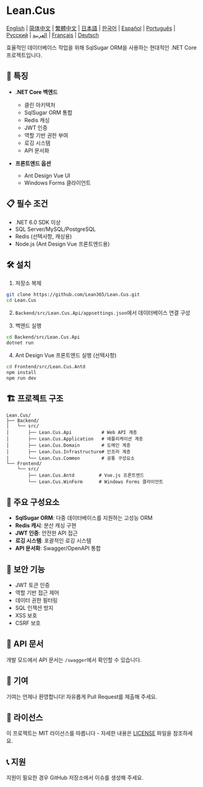 # Lean.Cus

[English](README.md) | [简体中文](README.zh-CN.md) | [繁體中文](README.zh-TW.md) | [日本語](README.ja.md) | [한국어](README.ko.md) | [Español](README.es.md) | [Português](README.pt.md) | [Русский](README.ru.md) | [العربية](README.ar.md) | [Français](README.fr.md) | [Deutsch](README.de.md)

효율적인 데이터베이스 작업을 위해 SqlSugar ORM을 사용하는 현대적인 .NET Core 프로젝트입니다.

## 🚀 특징

- **.NET Core 백엔드**
  - 클린 아키텍처
  - SqlSugar ORM 통합
  - Redis 캐싱
  - JWT 인증
  - 역할 기반 권한 부여
  - 로깅 시스템
  - API 문서화

- **프론트엔드 옵션**
  - Ant Design Vue UI
  - Windows Forms 클라이언트

## 📋 필수 조건

- .NET 6.0 SDK 이상
- SQL Server/MySQL/PostgreSQL
- Redis (선택사항, 캐싱용)
- Node.js (Ant Design Vue 프론트엔드용)

## 🛠️ 설치

1. 저장소 복제
```bash
git clone https://github.com/Lean365/Lean.Cus.git
cd Lean.Cus
```

2. `Backend/src/Lean.Cus.Api/appsettings.json`에서 데이터베이스 연결 구성

3. 백엔드 실행
```bash
cd Backend/src/Lean.Cus.Api
dotnet run
```

4. Ant Design Vue 프론트엔드 실행 (선택사항)
```bash
cd Frontend/src/Lean.Cus.Antd
npm install
npm run dev
```

## 🏗️ 프로젝트 구조

```
Lean.Cus/
├── Backend/
│   └── src/
│       ├── Lean.Cus.Api           # Web API 계층
│       ├── Lean.Cus.Application   # 애플리케이션 계층
│       ├── Lean.Cus.Domain        # 도메인 계층
│       ├── Lean.Cus.Infrastructure# 인프라 계층
│       └── Lean.Cus.Common        # 공통 구성요소
└── Frontend/
    └── src/
        ├── Lean.Cus.Antd         # Vue.js 프론트엔드
        └── Lean.Cus.WinForm      # Windows Forms 클라이언트
```

## 🔧 주요 구성요소

- **SqlSugar ORM**: 다중 데이터베이스를 지원하는 고성능 ORM
- **Redis 캐시**: 분산 캐싱 구현
- **JWT 인증**: 안전한 API 접근
- **로깅 시스템**: 포괄적인 로깅 시스템
- **API 문서화**: Swagger/OpenAPI 통합

## 🔐 보안 기능

- JWT 토큰 인증
- 역할 기반 접근 제어
- 데이터 권한 필터링
- SQL 인젝션 방지
- XSS 보호
- CSRF 보호

## 📝 API 문서

개발 모드에서 API 문서는 `/swagger`에서 확인할 수 있습니다.

## 🤝 기여

기여는 언제나 환영합니다! 자유롭게 Pull Request를 제출해 주세요.

## 📄 라이선스

이 프로젝트는 MIT 라이선스를 따릅니다 - 자세한 내용은 [LICENSE](LICENSE) 파일을 참조하세요.

## 📞 지원

지원이 필요한 경우 GitHub 저장소에서 이슈를 생성해 주세요. 